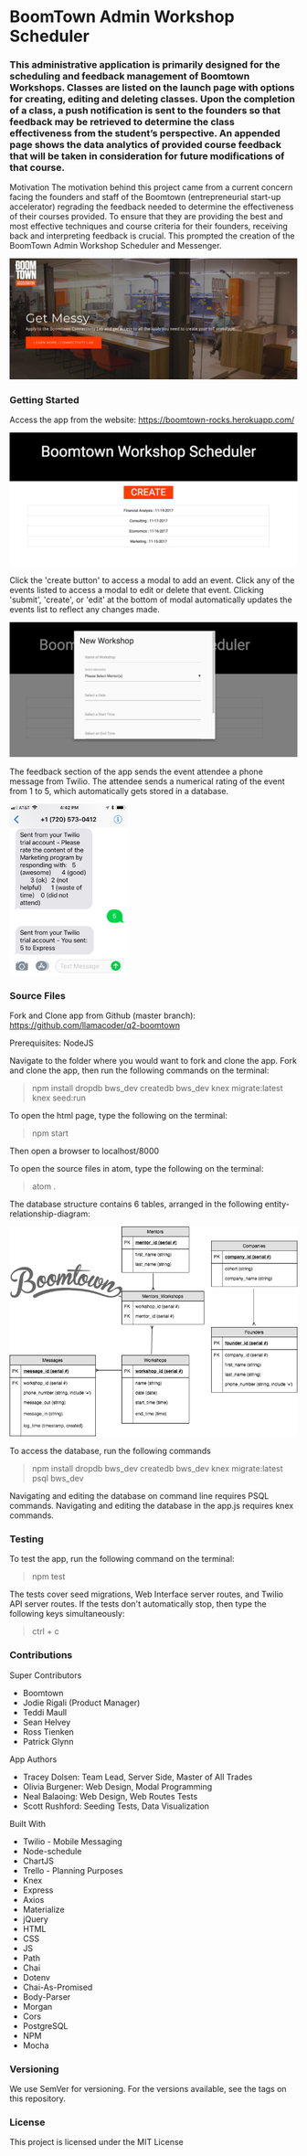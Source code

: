 # BoomTown Admin Workshop Scheduler

### This administrative application is primarily designed for the scheduling and feedback management of Boomtown Workshops.  Classes are listed on the launch page with options for creating, editing and deleting classes.  Upon the completion of a class, a push notification is sent to the founders so that feedback may be retrieved to determine the class effectiveness from the student’s perspective.  An appended page shows the data analytics of provided course feedback that will be taken in consideration for future modifications of that course.  

Motivation
The motivation behind this project came from a current concern facing the founders and staff of the Boomtown (entrepreneurial start-up accelerator) regrading the feedback needed to determine the effectiveness of their courses provided.  To ensure that they are providing the best and most effective techniques and course criteria for their founders, receiving back and interpreting feedback is crucial.  This prompted the creation of the BoomTown Admin Workshop Scheduler and Messenger.

![Example](readme_files/screenshot.png)

### Getting Started

Access the app from the website:
https://boomtown-rocks.herokuapp.com/

![Example](readme_files/web_screenshot.png)

Click the 'create button' to access a modal to add an event.  Click any of the events listed to access a modal to edit or delete that event.  Clicking 'submit', 'create', or 'edit' at the bottom of modal automatically updates the events list to reflect any changes made.

![Example](readme_files/modal_screenshot.png)

The feedback section of the app sends the event attendee a phone message from Twilio.  The attendee sends a numerical rating of the event from 1 to 5, which automatically gets stored in a database.

![Example](readme_files/phone_screenshot.png)

### Source Files

Fork and Clone app from Github (master branch):
https://github.com/llamacoder/q2-boomtown

Prerequisites: NodeJS

Navigate to the folder where you would want to fork and clone the app.  Fork and clone the app, then run the following commands on the terminal:


> npm install
> dropdb bws_dev
> createdb bws_dev
> knex migrate:latest
> knex seed:run


To open the html page, type the following on the terminal:

> npm start

Then open a browser to localhost/8000

To open the source files in atom, type the following on the terminal:

> atom .


The database structure contains 6 tables, arranged in the following entity-relationship-diagram:

![Example](readme_files/boomtown_delivers.png)

To access the database, run the following commands
> npm install
> dropdb bws_dev
> createdb bws_dev
> knex migrate:latest
> psql bws_dev

Navigating and editing the database on command line requires PSQL commands.  Navigating and editing the database in the app.js requires knex commands.


### Testing


To test the app, run the following command on the terminal:
> npm test

The tests cover seed migrations, Web Interface server routes, and Twilio API server routes.  If the tests don't automatically stop, then type the following keys simultaneously:
> ctrl + c

### Contributions

Super Contributors
* Boomtown
* Jodie Rigali (Product Manager)
* Teddi Maull
* Sean Helvey
* Ross Tienken
* Patrick Glynn

App Authors
* Tracey Dolsen: Team Lead, Server Side, Master of All Trades
* Olivia Burgener: Web Design,  Modal Programming
* Neal Balaoing: Web Design, Web Routes Tests
* Scott Rushford: Seeding Tests, Data Visualization

Built With
* Twilio - Mobile Messaging
* Node-schedule
* ChartJS
* Trello - Planning Purposes
* Knex
* Express
* Axios
* Materialize
* jQuery
* HTML
* CSS
* JS
* Path
* Chai
* Dotenv
* Chai-As-Promised
* Body-Parser
* Morgan
* Cors
* PostgreSQL
* NPM
* Mocha

### Versioning
We use SemVer for versioning. For the versions available, see the tags on this repository.


### License
This project is licensed under the MIT License
